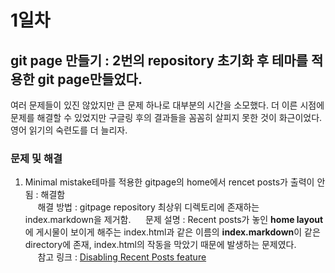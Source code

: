# 1일차  
## git page 만들기 : 2번의 repository 초기화 후 테마를 적용한 git page만들었다. 
여러 문제들이 있진 않았지만 큰 문제 하나로 대부분의 시간을 소모했다. 더 이른 시점에 문제를 해결할 수 있었지만 구글링 후의 결과들을 꼼꼼히 살피지 못한 것이 화근이었다. 영어 읽기의 숙련도를 더 늘리자.  

### 문제 및 해결
1. Minimal mistake테마를 적용한 gitpage의 home에서 rencet posts가 출력이 안됨 : 해결함   
&nbsp;&nbsp;&nbsp;&nbsp; 해결 방법 : gitpage repository 최상위 디렉토리에 존재하는 index.markdown을 제거함. 
&nbsp;&nbsp;&nbsp;&nbsp; 문제 설명 : Recent posts가 놓인 **home layout**에 게시물이 보이게 해주는 index.html과 같은 이름의 **index.markdown**이 같은 directory에 존재, index.html의 작동을 막았기 때문에 발생하는 문제였다.  
&nbsp;&nbsp;&nbsp;&nbsp; 참고 링크 : [Disabling Recent Posts feature](https://github.com/mmistakes/minimal-mistakes/issues/1740)
